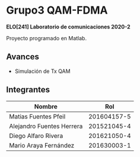 # Grupo3 QAM-FDMA

**ELO[241] Laboratorio de comunicaciones 2020-2**

Proyecto programado en Matlab.

## Avances 

- Simulación de Tx QAM

## Integrantes


| Nombre | Rol |
| ---- | ---- |
| Matias Fuentes Pfeil | 201604157-5 |
| Alejandro Fuentes	Herrera | 201521045-4 |
| Diego Alfaro Rivera | 201621050-4 |
| Mario Araya Fernández | 201630003-1 |
